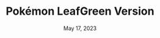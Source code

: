 ---
layout: gba
title: "Pokémon LeafGreen Version"
publisher: The Pokémon Company
categories:
 - approved
 - gba
 - universal
 - safe
tags:
- pokemon
date: May 17, 2023
edition: us
permalink: /games/pokemon-leaf-green/play/details
gid: pokemon-leaf-green
redirect_from: /games/pokemon-leaf-green/us/play/details
---